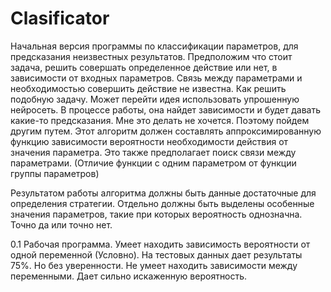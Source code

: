 # Clasificator
Начальная версия программы по классификации параметров, для предсказания неизвестных результатов.
Предположим что стоит задача, решить совершать определенное действие или нет, в зависимости от входных параметров.
Связь между параметрами и необходимостью совершить действие не известна. Как решить подобную задачу.
Может перейти идея использовать упрошенную нейросеть. В процессе работы, она найдет зависимости и будет давать какие-то предсказания.
Мне это делать не хочется. Поэтому пойдем другим путем. Этот алгоритм должен составлять аппроксимированную функцию зависимости вероятности необходимости действия от значения параметра. Это также предполагает поиск связи между параметрами. (Отличие функции с одним параметром от функции группы параметров)

Результатом работы алгоритма должны быть данные достаточные для определения стратегии. Отдельно должны быть выделены особенные значения параметров, такие при которых вероятность однозначна. Точно да или точно нет.

0.1 Рабочая программа. Умеет находить зависимость вероятности от одной переменной (Условно). На тестовых данных дает результаты 75%. Но без уверенности.
Не умеет находить зависимости между переменными. Дает сильно искаженную вероятность. 